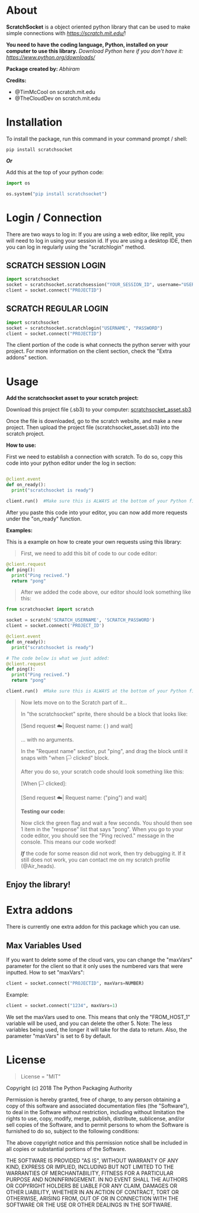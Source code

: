 # About
<strong>ScratchSocket</strong> is a object oriented python library that can be used to make simple connections with *https://scratch.mit.edu/*!

<strong>You need to have the coding language, Python, installed on your computer to use this library.</strong>
*Download Python here if you don't have it: https://www.python.org/downloads/*

<strong> Package created by: </strong> *Abhiram*

<strong>Credits:</strong>

- @TimMcCool on scratch.mit.edu
- @TheCloudDev on scratch.mit.edu

# Installation
To install the package, run this command in your command prompt / shell:
```
pip install scratchsocket
```
<strong> *Or* </strong>

Add this at the top of your python code:
```python
import os

os.system("pip install scratchsocket")
```

# Login / Connection
There are two ways to log in:
If you are using a web editor, like replit, you will need to log in using your session id.
If you are using a desktop IDE, then you can log in regularly using the "scratchlogin" method.

## SCRATCH SESSION LOGIN
```python
import scratchsocket
socket = scratchsocket.scratchsession("YOUR_SESSION_ID", username="USERNAME")
client = socket.connect("PROJECTID")
```
## SCRATCH REGULAR LOGIN
```python
import scratchsocket
socket = scratchsocket.scratchlogin("USERNAME", "PASSWORD")
client = socket.connect("PROJECTID")
```

The client portion of the code is what connects the python server with your project. For more information on the client section, check the "Extra addons" section.

# Usage
<strong>Add the scratchsocket asset to your scratch project:</strong>

Download this project file (.sb3) to your computer: <a href="https://drive.google.com/uc?export=download&id=1FCdcvsg5s2uaWVTmtsoT11WiUu-ogzuU" download="https://replit.com/@abhiramtx/ScratchSocket#scratchsocket_asset_v2.sb3">scratchsocket_asset.sb3</a>

Once the file is downloaded, go to the scratch website, and make a new project. Then upload the project file (scratchsocket_asset.sb3) into the scratch project.

<strong>How to use:</strong>

First we need to establish a connection with scratch. To do so, copy this code into your python editor under the log in section:
```python

@client.event
def on_ready():
  print("scratchsocket is ready")

client.run()  #Make sure this is ALWAYS at the bottom of your Python file!!
```

After you paste this code into your editor, you can now add more requests under the "on_ready" function.

<strong>Examples:</strong>

This is a example on how to create your own requests using this library:

>First, we need to add this bit of code to our code editor:
```python
@client.request
def ping():
  print("Ping recived.")
  return "pong"
```
>After we added the code above, our editor should look something like this:
```python
from scratchsocket import scratch

socket = scratch('SCRATCH_USERNAME', 'SCRATCH_PASSWORD')
client = socket.connect('PROJECT_ID')

@client.event
def on_ready():
  print("scratchsocket is ready")

# The code below is what we just added:
@client.request 
def ping():
  print("Ping recived.")
  return "pong"

client.run()  #Make sure this is ALWAYS at the bottom of your Python file!!
```
>Now lets move on to the Scratch part of it...
>
>In "the scratchsocket" sprite, there should be a block that looks like:
>
>[Send request ☁️| Request name: (   ) and wait] 
>
>... with no arguments.
>
>In the "Request name" section, put "ping", and drag the block until it snaps with "when 🏳️ clicked" block.
>
>After you do so, your scratch code should look something like this:
>
>[When 🏳️ clicked]: 
>
>[Send request ☁️| Request name: ("ping") and wait]
>
><strong>Testing our code:</strong>
>
>Now click the green flag and wait a few seconds. You should then see 1 item in the "response" list that says "pong". When you go to your code editor, you should see the "Ping recived." message in the console. This means our code worked!
>
><strong>*If*</strong> the code for some reason did not work, then try debugging it. If it still does not work, you can contact me on my scratch profile (@Air_heads).

## Enjoy the library!

# Extra addons
There is currently one extra addon for this package which you can use.
## Max Variables Used
If you want to delete some of the cloud vars, you can change the "maxVars" parameter for the client so that it only uses the numbered vars that were inputted.
How to set "maxVars":
```python
client = socket.connect("PROJECTID", maxVars=NUMBER)
```
Example:
```python
client = socket.connect("1234", maxVars=1)
```
We set the maxVars used to one. This means that only the "FROM_HOST_1" variable will be used, and you can delete the other 5.
Note: The less variables being used, the longer it will take for the data to return. Also, the parameter "maxVars" is set to 6 by default.

# License
> License = "MIT"

Copyright (c) 2018 The Python Packaging Authority

Permission is hereby granted, free of charge, to any person obtaining a copy
of this software and associated documentation files (the "Software"), to deal
in the Software without restriction, including without limitation the rights
to use, copy, modify, merge, publish, distribute, sublicense, and/or sell
copies of the Software, and to permit persons to whom the Software is
furnished to do so, subject to the following conditions:

The above copyright notice and this permission notice shall be included in all
copies or substantial portions of the Software.

THE SOFTWARE IS PROVIDED "AS IS", WITHOUT WARRANTY OF ANY KIND, EXPRESS OR
IMPLIED, INCLUDING BUT NOT LIMITED TO THE WARRANTIES OF MERCHANTABILITY,
FITNESS FOR A PARTICULAR PURPOSE AND NONINFRINGEMENT. IN NO EVENT SHALL THE
AUTHORS OR COPYRIGHT HOLDERS BE LIABLE FOR ANY CLAIM, DAMAGES OR OTHER
LIABILITY, WHETHER IN AN ACTION OF CONTRACT, TORT OR OTHERWISE, ARISING FROM,
OUT OF OR IN CONNECTION WITH THE SOFTWARE OR THE USE OR OTHER DEALINGS IN THE
SOFTWARE.
